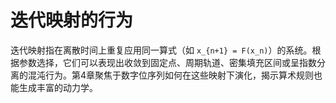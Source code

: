 # 迭代映射的行为

迭代映射指在离散时间上重复应用同一算式（如 `x_{n+1} = F(x_n)`）的系统。根据参数选择，它们可以表现出收敛到固定点、周期轨道、密集填充区间或呈指数分离的混沌行为。第4章聚焦于数字位序列如何在这些映射下演化，揭示算术规则也能生成丰富的动力学。

